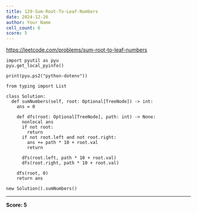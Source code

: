 ```yaml
---
title: 129-Sum-Root-To-Leaf-Numbers
date: 2024-12-26
author: Your Name
cell_count: 6
score: 5
---
```


https://leetcode.com/problems/sum-root-to-leaf-numbers


```
import pyutil as pyu
pyu.get_local_pyinfo()
```


```
print(pyu.ps2("python-dotenv"))
```


```
from typing import List
```


```
class Solution:
  def sumNumbers(self, root: Optional[TreeNode]) -> int:
    ans = 0

    def dfs(root: Optional[TreeNode], path: int) -> None:
      nonlocal ans
      if not root:
        return
      if not root.left and not root.right:
        ans += path * 10 + root.val
        return

      dfs(root.left, path * 10 + root.val)
      dfs(root.right, path * 10 + root.val)

    dfs(root, 0)
    return ans
```


```
new Solution().sumNumbers()
```


---
**Score: 5**